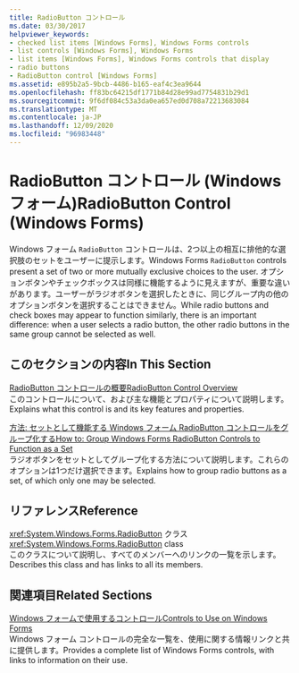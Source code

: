 ```yaml
---
title: RadioButton コントロール
ms.date: 03/30/2017
helpviewer_keywords:
- checked list items [Windows Forms], Windows Forms controls
- list controls [Windows Forms], Windows Forms
- list items [Windows Forms], Windows Forms controls that display
- radio buttons
- RadioButton control [Windows Forms]
ms.assetid: e895b2a5-9bcb-4486-b165-eaf4c3ea9644
ms.openlocfilehash: ff83bc64215df1771b84d28e99ad7754831b29d1
ms.sourcegitcommit: 9f6df084c53a3da0ea657ed0d708a72213683084
ms.translationtype: MT
ms.contentlocale: ja-JP
ms.lasthandoff: 12/09/2020
ms.locfileid: "96983448"
---
```

# <a name="radiobutton-control-windows-forms"></a><span data-ttu-id="25791-102">RadioButton コントロール (Windows フォーム)</span><span class="sxs-lookup"><span data-stu-id="25791-102">RadioButton Control (Windows Forms)</span></span>
<span data-ttu-id="25791-103">Windows フォーム `RadioButton` コントロールは、2つ以上の相互に排他的な選択肢のセットをユーザーに提示します。</span><span class="sxs-lookup"><span data-stu-id="25791-103">Windows Forms `RadioButton` controls present a set of two or more mutually exclusive choices to the user.</span></span> <span data-ttu-id="25791-104">オプションボタンやチェックボックスは同様に機能するように見えますが、重要な違いがあります。ユーザーがラジオボタンを選択したときに、同じグループ内の他のオプションボタンを選択することはできません。</span><span class="sxs-lookup"><span data-stu-id="25791-104">While radio buttons and check boxes may appear to function similarly, there is an important difference: when a user selects a radio button, the other radio buttons in the same group cannot be selected as well.</span></span>  
  
## <a name="in-this-section"></a><span data-ttu-id="25791-105">このセクションの内容</span><span class="sxs-lookup"><span data-stu-id="25791-105">In This Section</span></span>  
 [<span data-ttu-id="25791-106">RadioButton コントロールの概要</span><span class="sxs-lookup"><span data-stu-id="25791-106">RadioButton Control Overview</span></span>](radiobutton-control-overview-windows-forms.md)  
 <span data-ttu-id="25791-107">このコントロールについて、および主な機能とプロパティについて説明します。</span><span class="sxs-lookup"><span data-stu-id="25791-107">Explains what this control is and its key features and properties.</span></span>  
  
 [<span data-ttu-id="25791-108">方法: セットとして機能する Windows フォーム RadioButton コントロールをグループ化する</span><span class="sxs-lookup"><span data-stu-id="25791-108">How to: Group Windows Forms RadioButton Controls to Function as a Set</span></span>](how-to-group-windows-forms-radiobutton-controls-to-function-as-a-set.md)  
 <span data-ttu-id="25791-109">ラジオボタンをセットとしてグループ化する方法について説明します。これらのオプションは1つだけ選択できます。</span><span class="sxs-lookup"><span data-stu-id="25791-109">Explains how to group radio buttons as a set, of which only one may be selected.</span></span>  
  
## <a name="reference"></a><span data-ttu-id="25791-110">リファレンス</span><span class="sxs-lookup"><span data-stu-id="25791-110">Reference</span></span>  
 <span data-ttu-id="25791-111"><xref:System.Windows.Forms.RadioButton> クラス</span><span class="sxs-lookup"><span data-stu-id="25791-111"><xref:System.Windows.Forms.RadioButton> class</span></span>  
 <span data-ttu-id="25791-112">このクラスについて説明し、すべてのメンバーへのリンクの一覧を示します。</span><span class="sxs-lookup"><span data-stu-id="25791-112">Describes this class and has links to all its members.</span></span>  
  
## <a name="related-sections"></a><span data-ttu-id="25791-113">関連項目</span><span class="sxs-lookup"><span data-stu-id="25791-113">Related Sections</span></span>  
 [<span data-ttu-id="25791-114">Windows フォームで使用するコントロール</span><span class="sxs-lookup"><span data-stu-id="25791-114">Controls to Use on Windows Forms</span></span>](controls-to-use-on-windows-forms.md)  
 <span data-ttu-id="25791-115">Windows フォーム コントロールの完全な一覧を、使用に関する情報リンクと共に提供します。</span><span class="sxs-lookup"><span data-stu-id="25791-115">Provides a complete list of Windows Forms controls, with links to information on their use.</span></span>

